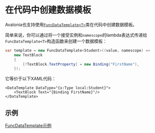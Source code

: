 # 在代码中创建数据模板

Avalonia也支持使用[`FuncDataTemplate<T>`](http://reference.avaloniaui.net/api/Avalonia.Controls.Templates/FuncDataTemplate\_1/)类在代码中创建数据模板。

简单来说，你可以通过将一个接受实例和`namescope`的lambda表达式传递给`FuncDataTemplate<T>`构造函数来创建一个数据模板：

```csharp
var template = new FuncDataTemplate<Student>((value, namescope) =>
    new TextBlock
    {
        [!TextBlock.TextProperty] = new Binding("FirstName"),
    });
```

它等价于以下XAML代码：

```markup
<DataTemplate DataType="{x:Type local:Student}">
    <TextBlock Text="{Binding FirstName}"/>
</DataTemplate>
```

## 示例

[FuncDataTemplate示例](https://github.com/AvaloniaUI/Avalonia.Samples/blob/main/src/Avalonia.Samples/DataTemplates/FuncDataTemplateSample)
